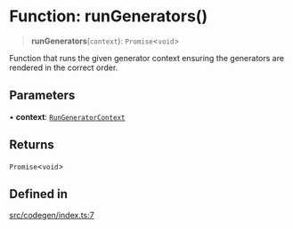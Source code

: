 # Function: runGenerators()

> **runGenerators**(`context`): `Promise`\<`void`\>

Function that runs the given generator context ensuring the generators are rendered in the correct order.

## Parameters

• **context**: [`RunGeneratorContext`](../interfaces/RunGeneratorContext.md)

## Returns

`Promise`\<`void`\>

## Defined in

[src/codegen/index.ts:7](https://github.com/the-codegen-project/cli/blob/fb2e06aa486fbabbf4d0491440fd86ae2bc7f2f8/src/codegen/index.ts#L7)
